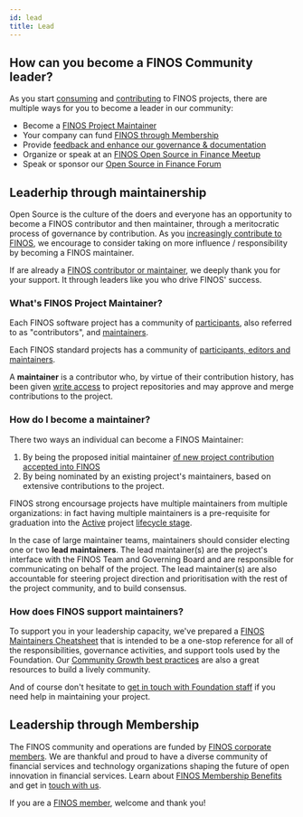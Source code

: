 ```yaml
---
id: lead
title: Lead
---
```

## How can you become a FINOS Community leader?
As you start [consuming](https://community.finos.org/docs/journey/consume) and [contributing](https://community.finos.org/docs/journey/participate) to FINOS projects, there are multiple ways for you to become a leader in our community: 

- Become a [FINOS Project Maintainer](#leadership-through-maintainership)
- Your company can fund [FINOS through Membership](#leadership-through-membership)
- Provide [feedback and enhance our governance & documentation](https://github.com/finos/community/issues) 
- Organize or speak at an [FINOS Open Source in Finance Meetup](/docs/growing-your-project-community/meetups)
- Speak or sponsor our [Open Source in Finance Forum](https://events.linuxfoundation.org/open-source-finance-forum/)

## Leaderhip through maintainership
Open Source is the culture of the doers and everyone has an opportunity to become a FINOS contributor and then maintainer, through a meritocratic process of governance by contribution. As you [increasingly contribute to FINOS](https://community.finos.org/docs/journey/participate), we encourage to consider taking on more influence / responsibility by becoming a FINOS maintainer. 

If are already a [FINOS contributor or maintainer](https://insights.lfx.linuxfoundation.org/projects/finos/active-contributor?time=%7B%22from%22:%22now-90d%22,%22type%22:%22datemath%22,%22to%22:%22now%22%7D), we deeply thank you for your support. It through leaders like you who drive FINOS' success.

### What's FINOS Project Maintainer?
Each FINOS software project has a community of [participants](https://github.com/finos/software-project-blueprint/blob/main/CONTRIBUTING.md#roles), also referred to as "contributors", and [maintainers](https://github.com/finos/software-project-blueprint/blob/main/CONTRIBUTING.md#roles).

Each FINOS standard projects has a community of [participants, editors and maintainers](https://github.com/finos/standards-project-blueprint/blob/master/governance-documents/5._Governance.md#1roles).

A **maintainer** is a contributor who, by virtue of their contribution history, has been given [write access](https://docs.github.com/en/organizations/managing-access-to-your-organizations-repositories/repository-roles-for-an-organization#repository-roles-for-organizations) to project repositories and may approve and merge contributions to the project.

### How do I become a maintainer?
There two ways an individual can become a FINOS Maintainer:
1. By being the proposed initial maintainer [of new project contribution accepted into FINOS](https://community.finos.org/docs/governance/Software-Projects/contribution#contribution-of-an-existing-code-base-into-finos-as-a-new-project) 
2. By being nominated by an existing project's maintainers, based on extensive contributions to the project. 

FINOS strong encoursage projects have multiple maintainers from multiple organizations: in fact having multiple maintainers is a pre-requisite for graduation into the [Active](https://community.finos.org/docs/governance/Software-Projects/stages/active) project [lifecycle stage](https://community.finos.org/docs/governance/Software-Projects/project-lifecycle).

In the case of large maintainer teams, maintainers should consider electing one or two **lead maintainers**. The lead maintainer(s) are the project's interface with the FINOS Team and Governing Board and are responsible for communicating on behalf of the project. The lead maintainer(s) are also accountable for steering project direction and prioritisation with the rest of the project community, and to build consensus.

### How does FINOS support maintainers?
To support you in your leadership capacity, we've prepared a [FINOS Maintainers Cheatsheet](https://odp.finos.org/docs/finos-maintainers-cheatsheet/) that is intended to be a one-stop reference for all of the responsibilities, governance activities, and support tools used by the Foundation. Our [Community Growth best practices](https://community.finos.org/docs/growing-your-project-community/finos-community-strategy/leveraging-finos-projects-sigs) are also a great resources to build a lively community.

And of course don't hesitate to [get in touch with Foundation staff](mailto:help@finos.org) if you need help in maintaining your project. 

## Leadership through Membership
The FINOS community and operations are funded by [FINOS corporate members](https://finos.org/members). We are thankful and proud to have a diverse community of financial services and technology organizations shaping the future of open innovation in financial services. Learn about [FINOS Membership Benefits](https://www.finos.org/membership-benefits?hsLang=en-us) and get in [touch with us](https://www.finos.org/membership-benefits#become-a-member).

If you are a [FINOS member](https://finos.org/members), welcome and thank you! 
